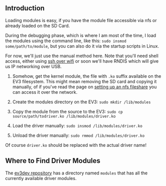 ## Introduction

Loading modules is easy, if you have the module file accessible via nfs or already loaded on the SD Card.

During the debugging phase, which is where I am most of the time, I load the modules using the command line, like this: `sudo insmod some/path/to/module`, but you can also do it via the startup scripts in Linux.

For now, we'll just use the manual method here. Note that you'll need shell access, either using [ssh over wifi](https://github.com/mindboards/ev3dev/wiki/Setting-Up-wifi-Networking) or soon we'll have RNDIS which will give us IP networking over USB.

1. Somehow, get the kernel module, the file with `.ko` suffix available on the EV3 filesystem. This might mean removing the SD card and copying it manually, of if you've read the page on [setting up an nfs fileshare](https://github.com/mindboards/ev3dev/wiki/Set-Up-An-nfs-FileShare) you can access it over the network.

2. Create the modules directory on the EV3: `sudo mkdir /lib/modules`

3. Copy the module from the source to the EV3: `sudo cp source/path/todriver.ko /lib/modules/driver.ko`

4. Load the driver manually: `sudo insmod /lib/modules/driver.ko`

5. Unload the driver manually: `sudo rmmod /lib/modules/driver.ko`

Of course `driver.ko` should be replaced with the actual driver name! 

## Where to Find Driver Modules

The [ev3dev repository](https://github.com/mindboards/ev3dev) has a directory named `modules` that has all the currently available driver modules.